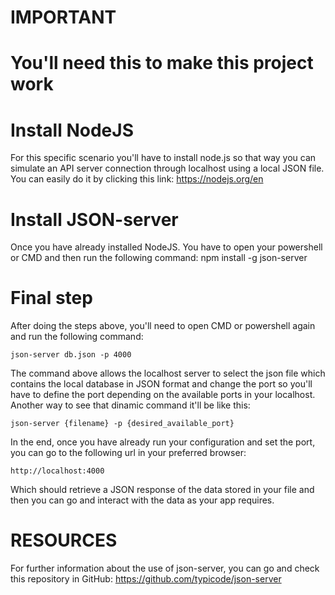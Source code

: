 # IMPORTANT

# You'll need this to make this project work

# Install NodeJS

For this specific scenario you'll have to install node.js so that way you
can simulate an API server connection through localhost using a local JSON file.
You can easily do it by clicking this link: https://nodejs.org/en

# Install JSON-server

Once you have already installed NodeJS. You have to open your powershell or CMD
and then run the following command: npm install -g json-server

# Final step

After doing the steps above, you'll need to open CMD or powershell again and run
the following command:

<code>json-server db.json -p 4000</code>

The command above allows the localhost server to select the json file which
contains the local database in JSON format and change the port so you'll have
to define the port depending on the available ports in your localhost.
Another way to see that dinamic command it'll be like this:

<code>json-server {filename} -p {desired_available_port}</code>

In the end, once you have already run your configuration and set the port, you
can go to the following url in your preferred browser:

<code>http://localhost:4000</code>

Which should retrieve a JSON response of the data stored in your file and then
you can go and interact with the data as your app requires.

# RESOURCES

For further information about the use of json-server, you can go and check this
repository in GitHub: https://github.com/typicode/json-server
